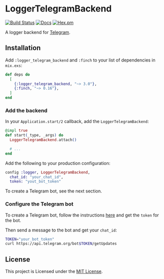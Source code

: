 # LoggerTelegramBackend

[![Build Status](https://github.com/adriankumpf/logger-telegram-backend/workflows/CI/badge.svg)](https://github.com/adriankumpf/logger-telegram-backend/actions)
[![Docs](https://img.shields.io/badge/hex-docs-green.svg?style=flat)](https://hexdocs.pm/logger_telegram_backend)
[![Hex.pm](https://img.shields.io/hexpm/v/logger_telegram_backend?color=%23714a94)](http://hex.pm/packages/logger_telegram_backend)

A logger backend for [Telegram](https://telegram.org/).

## Installation

Add `:logger_telegram_backend` and `:finch` to your list of dependencies in `mix.exs`:

```elixir
def deps do
  [
    {:logger_telegram_backend, "~> 3.0"},
    {:finch, "~> 0.16"},
  ]
end
```

### Add the backend

In your `Application.start/2` callback, add the `LoggerTelegramBackend`:

```elixir
@impl true
def start(_type, _args) do
  LoggerTelegramBackend.attach()

  # ...
end
```

Add the following to your production configuration:

```elixir
config :logger, LoggerTelegramBackend,
  chat_id: "your_chat_id",
  token: "yout_bot_token"
```

To create a Telegram bot, see the next section.

### Configure the Telegram bot

To create a Telegram bot, follow the instructions [here](https://core.telegram.org/bots/features#creating-a-new-bot) and get the `token` for the bot.

Then send a message to the bot and get your `chat_id`:

```bash
TOKEN="your_bot_token"
curl https://api.telegram.org/bot$TOKEN/getUpdates
```

## License

This project is Licensed under the [MIT License](LICENSE).
